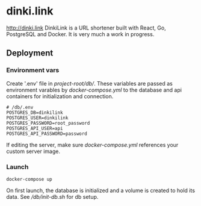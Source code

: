 # dinki.link

http://dinki.link
DinkiLink is a URL shortener built with React, Go, PostgreSQL and Docker.  It is very much a work in progress.


## Deployment
### Environment vars
Create '.env' file in *project-root/db/*.  These variables are passed as environment varables by *docker-compose.yml* to the database and api containers for initialization and connection.
```
# /db/.env
POSTGRES_DB=dinkilink
POSTGRES_USER=dinkilink
POSTGRES_PASSWORD=root_password
POSTGRES_API_USER=api
POSTGRES_API_PASSWORD=password
```

If editing the server, make sure *docker-compose.yml* references your custom server image.

### Launch
```
docker-compose up
```
On first launch, the database is initialized and a volume is created to hold its data.  See */db/init-db.sh* for db setup.
